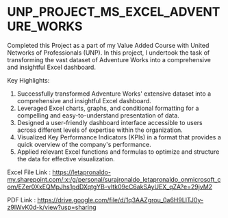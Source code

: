 # UNP_PROJECT_MS_EXCEL_ADVENTURE_WORKS

Completed this Project as a part of my Value Added Course with United Networks of Professionals (UNP). In this project, I undertook the task of transforming the vast dataset of Adventure Works into a comprehensive and insightful Excel dashboard.

Key Highlights:

1. Successfully transformed Adventure Works' extensive dataset into a comprehensive and insightful Excel dashboard.
2. Leveraged Excel charts, graphs, and conditional formatting for a compelling and easy-to-understand presentation of data.
3. Designed a user-friendly dashboard interface accessible to users across different levels of expertise within the organization.
4. Visualized Key Performance Indicators (KPIs) in a format that provides a quick overview of the company's performance.
5. Applied relevant Excel functions and formulas to optimize and structure the data for effective visualization.

Excel File Link : https://letapronaldo-my.sharepoint.com/:x:/g/personal/surajronaldo_letapronaldo_onmicrosoft_com/EZer0XxEQMpJhs1pdDXqtgYB-vItk09cC6akSAyUEX_qZA?e=29jvM2

PDF Link : https://drive.google.com/file/d/1q3AAZgrou_0a6H9LITJ0y-z9lWvK0d-k/view?usp=sharing
